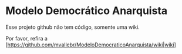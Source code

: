 Modelo Democrático Anarquista
===========================

Esse projeto github não tem código, somente uma wiki.

Por favor, refira a [https://github.com/mvallebr/ModeloDemocraticoAnarquista/wiki|wiki]
